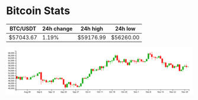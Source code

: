 # Bitcoin Stats

BTC/USDT|24h change|24h high|24h low|
|---|---|---|---|
|$57043.67|1.19%|$59176.99|$56260.00|

<img src="./chart.svg">

